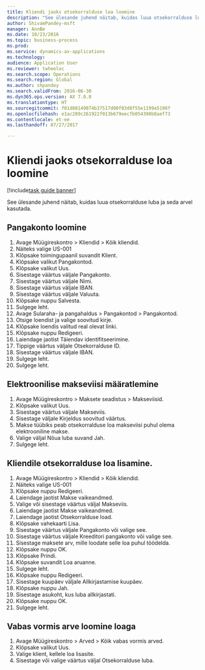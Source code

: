 ```yaml
--- 
title: Kliendi jaoks otsekorralduse loa loomine
description: "See ülesande juhend näitab, kuidas luua otsekorralduse luba ja seda arvel kasutada."
author: ShivamPandey-msft
manager: AnnBe
ms.date: 10/23/2016
ms.topic: business-process
ms.prod: 
ms.service: dynamics-ax-applications
ms.technology: 
audience: Application User
ms.reviewer: twheeloc
ms.search.scope: Operations
ms.search.region: Global
ms.author: shpandey
ms.search.validFrom: 2016-06-30
ms.dyn365.ops.version: AX 7.0.0
ms.translationtype: HT
ms.sourcegitcommit: f01d88149074b37517d00f03d8f55e1199a5198f
ms.openlocfilehash: e1ac289c261922f013b679eecfb054390b8aef73
ms.contentlocale: et-ee
ms.lasthandoff: 07/27/2017

---
```

# <a name="create-a-direct-debit-mandate-for-a-customer"></a>Kliendi jaoks otsekorralduse loa loomine

[!include[task guide banner](../../includes/task-guide-banner.md)]

See ülesande juhend näitab, kuidas luua otsekorralduse luba ja seda arvel kasutada.


## <a name="create-a-bank-account"></a>Pangakonto loomine
1. Avage Müügireskontro > Kliendid > Kõik kliendid.
2. Näiteks valige US-001
3. Klõpsake toimingupaanil suvandit Klient.
4. Klõpsake valikut Pangakontod.
5. Klõpsake valikut Uus.
6. Sisestage väärtus väljale Pangakonto.
7. Sisestage väärtus väljale Nimi.
8. Sisestage väärtus väljale IBAN.
9. Sisestage väärtus väljale Valuuta.
10. Klõpsake nuppu Salvesta.
11. Sulgege leht.
12. Avage Sularaha- ja pangahaldus > Pangakontod > Pangakontod.
13. Otsige loendist ja valige soovitud kirje.
14. Klõpsake loendis valitud real olevat linki.
15. Klõpsake nuppu Redigeeri.
16. Laiendage jaotist Täiendav identifitseerimine.
17. Tippige väärtus väljale Otsekorralduse ID.
18. Sisestage väärtus väljale IBAN.
19. Sulgege leht.
20. Sulgege leht.

## <a name="define-the-electronic-payment-method"></a>Elektroonilise makseviisi määratlemine
1. Avage Müügireskontro > Maksete seadistus > Makseviisid.
2. Klõpsake valikut Uus.
3. Sisestage väärtus väljale Makseviis.
4. Sisestage väljale Kirjeldus soovitud väärtus.
5. Makse tüübiks peab otsekorralduse loa makseviisi puhul olema elektrooniline makse.
6. Valige väljal Nõua luba suvand Jah.
7. Sulgege leht.

## <a name="add-a-direct-debit-mandate-to-a-customer"></a>Kliendile otsekorralduse loa lisamine.
1. Avage Müügireskontro > Kliendid > Kõik kliendid.
2. Näiteks valige US-001
3. Klõpsake nuppu Redigeeri.
4. Laiendage jaotist Makse vaikeandmed.
5. Valige või sisestage väärtus väljal Makseviis.
6. Laiendage jaotist Makse vaikeandmed.
7. Laiendage jaotist Otsekorralduse load.
8. Klõpsake vahekaarti Lisa.
9. Sisestage väärtus väljale Pangakonto või valige see.
10. Sisestage väärtus väljale Kreeditori pangakonto või valige see.
11. Sisestage maksete arv, mille loodate selle loa puhul töödelda.
12. Klõpsake nuppu OK.
13. Klõpsake Prindi.
14. Klõpsake suvandit Loa aruanne.
15. Sulgege leht.
16. Klõpsake nuppu Redigeeri.
17. Sisestage kuupäev väljale Allkirjastamise kuupäev.
18. Klõpsake nuppu Jah.
19. Sisestage asukoht, kus luba allkirjastati.
20. Klõpsake nuppu OK.
21. Sulgege leht.

## <a name="create-a-free-text-invoice-with-mandate"></a>Vabas vormis arve loomine loaga
1. Avage Müügireskontro > Arved > Kõik vabas vormis arved.
2. Klõpsake valikut Uus.
3. Valige klient, kellele loa lisasite.
4. Sisestage või valige väärtus väljal Otsekorralduse luba.


